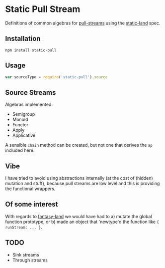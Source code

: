 # Static Pull Stream

Definitions of common algebras for [pull-streams](https://github.com/pull-stream)
using the [static-land](https://github.com/rpominov/static-land) spec.

## Installation

`npm install static-pull`

## Usage

```js
var sourceType = require('static-pull').source
```

## Source Streams

Algebras implemented:

* Semigroup
* Monoid
* Functor
* Apply
* Applicative

A sensible `chain` method can be created, but not one that derives the `ap` included here.

## Vibe

I have tried to avoid using abstractions internally
(at the cost of (hidden) mutation and stuff),
because pull streams are low level and this is providing the functional wrappers.

## Of some interest

With regards to [fantasy-land](https://github.com/fantasyland/fantasy-land)
we would have had to
  a) mutate the global function prototype, or
  b) made an object that 'newtype'd the function like `{ runStream: ... }`.

## TODO

* Sink streams
* Through streams
